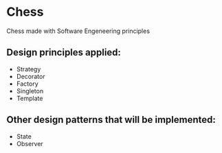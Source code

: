 # Chess
Chess made with Software Engeneering principles

## Design principles applied:
* Strategy
* Decorator
* Factory
* Singleton
* Template

## Other design patterns that will be implemented:
* State
* Observer
